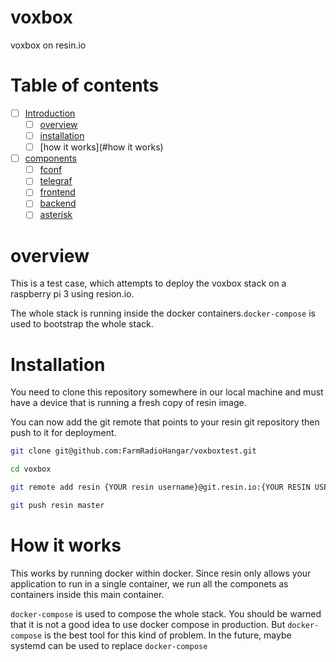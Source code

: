 # voxbox
voxbox on resin.io


# Table of contents
- [ ] [Introduction]()
  - [ ] [overview](#overview)
  - [ ] [installation](#installation)
  - [ ] [how it works](#how it works)
- [ ] [components](#components)
  - [ ] [fconf](#fconf)
  - [ ] [telegraf](#telegraf)
  - [ ] [frontend](#frontend)
  - [ ] [backend](#backend)
  - [ ] [asterisk](#asterisk)

# overview
This is a test case, which attempts to deploy the voxbox stack on a raspberry pi
3 using resion.io.

The whole stack is running inside the docker containers.`docker-compose` is used
to bootstrap the whole stack.

# Installation

You need to clone this repository somewhere in our local machine and must have a
device that is running a fresh copy of resin image.

You can now add the  git remote that points to your resin git repository then
push to it for deployment.

```bash
git clone git@github.com:FarmRadioHangar/voxboxtest.git

cd voxbox

git remote add resin {YOUR resin username}@git.resin.io:{YOUR RESIN USERNAME}/{YOUR APPLICATION NAME}.git

git push resin master
```

# How it works

This works by running docker within docker. Since resin only allows your
application to run in a single container, we run all the componets as containers
inside this main container.

`docker-compose` is used to compose the whole stack. You should be warned that
it is not a good idea to use docker compose in production. But `docker-compose`
is the best tool for this kind of problem. In the future, maybe systemd can be
used to replace `docker-compose`

